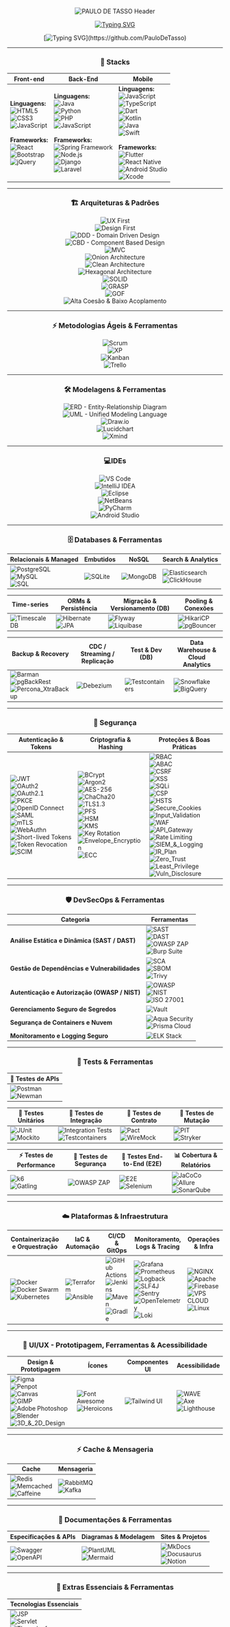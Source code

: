 <div align="center">
  
<img src="data:image/svg+xml;utf8,<svg xmlns='http://www.w3.org/2000/svg' width='1' height='160'></svg>" alt="" />

  <img
    width="100%"
    src="https://capsule-render.vercel.app/api?type=waving&color=0:0A192F,100:00B4D8&height=180&section=header&text=PAULO+DE+TASSO&fontSize=30&fontColor=ffffff&animation=twinkling&fontAlignY=35"
    alt="PAULO DE TASSO Header"
  />

[![Typing SVG](https://readme-typing-svg.demolab.com/?color=ffffff&size=35&center=true&vCenter=true&width=1000&lines=Ol%C3%A1%2C+Eu+Sou+Paulo+de+Tasso;Engenheiro+de+Software+em+forma%C3%A7%C3%A3o+-+6/8;+DevSecOps+FullStack;Seja+Bem-vindo%21%F0%9F%8E%89)](https://github.com/PauloDeTasso)


[![Typing SVG](https://readme-typing-svg.demolab.com?font=Fira+Code&size=20&pause=1000&color=FFFFFF&center=true&vCenter=true&width=1000&lines=...ALWAYS+LEARNING+📚...;...BUILDING+EVERY+DAY+🚀...;...SHARING+KNOWLEDGE+🤝...)](https://github.com/PauloDeTasso)

---

### 🚀 **Stacks**

| Front-end | Back-End | Mobile |
| - | - | - |
| **Linguagens:** <br> ![HTML5](https://img.shields.io/badge/HTML5-E34F26?style=for-the-badge&logo=html5&logoColor=white) <br> ![CSS3](https://img.shields.io/badge/CSS3-1572B6?style=for-the-badge&logo=css3&logoColor=white) <br> ![JavaScript](https://img.shields.io/badge/JavaScript-F7DF1E?style=for-the-badge&logo=javascript&logoColor=black) <br><br> **Frameworks:** <br> ![React](https://img.shields.io/badge/React-20232A?style=for-the-badge&logo=react&logoColor=61DAFB) <br> ![Bootstrap](https://img.shields.io/badge/Bootstrap-7952B3?style=for-the-badge&logo=bootstrap&logoColor=white) <br> ![jQuery](https://img.shields.io/badge/jQuery-0769AD?style=for-the-badge&logo=jquery&logoColor=white) | **Linguagens:** <br> ![Java](https://img.shields.io/badge/Java-ED8B00?style=for-the-badge&logo=java&logoColor=white) <br> ![Python](https://img.shields.io/badge/Python-3776AB?style=for-the-badge&logo=python&logoColor=white) <br> ![PHP](https://img.shields.io/badge/PHP-777BB4?style=for-the-badge&logo=php&logoColor=white) <br> ![JavaScript](https://img.shields.io/badge/JavaScript-F7DF1E?style=for-the-badge&logo=javascript&logoColor=black) <br><br> **Frameworks:** <br> ![Spring Framework](https://img.shields.io/badge/Spring-6DB33F?style=for-the-badge&logo=spring&logoColor=white) <br> ![Node.js](https://img.shields.io/badge/Node.js-339933?style=for-the-badge&logo=nodedotjs&logoColor=white) <br> ![Django](https://img.shields.io/badge/Django-092E20?style=for-the-badge&logo=django&logoColor=white) <br> ![Laravel](https://img.shields.io/badge/Laravel-F9322C?style=for-the-badge&logo=laravel&logoColor=white) | **Linguagens:** <br> ![JavaScript](https://img.shields.io/badge/JavaScript-F7DF1E?style=for-the-badge&logo=javascript&logoColor=black) <br> ![TypeScript](https://img.shields.io/badge/TypeScript-3178C6?style=for-the-badge&logo=typescript&logoColor=white) <br> ![Dart](https://img.shields.io/badge/Dart-0175C2?style=for-the-badge&logo=dart&logoColor=white) <br> ![Kotlin](https://img.shields.io/badge/Kotlin-0095D5?style=for-the-badge&logo=kotlin&logoColor=white) <br> ![Java](https://img.shields.io/badge/Java-ED8B00?style=for-the-badge&logo=java&logoColor=white) <br> ![Swift](https://img.shields.io/badge/Swift-FA7343?style=for-the-badge&logo=swift&logoColor=white) <br><br> **Frameworks:** <br> ![Flutter](https://img.shields.io/badge/Flutter-02569B?style=for-the-badge&logo=flutter&logoColor=white) <br> ![React Native](https://img.shields.io/badge/React_Native-20232A?style=for-the-badge&logo=react&logoColor=61DAFB) <br> ![Android Studio](https://img.shields.io/badge/Android_Studio-3DDC84?style=for-the-badge&logo=android&logoColor=white) <br> ![Xcode](https://img.shields.io/badge/Xcode-147EFB?style=for-the-badge&logo=xcode&logoColor=white) |

---

### 🏗️ **Arquiteturas & Padrões**

![UX First](https://img.shields.io/badge/UX-First-8e44ad?style=for-the-badge)  
![Design First](https://img.shields.io/badge/Design-First-2980b9?style=for-the-badge)  
![DDD - Domain Driven Design](https://img.shields.io/badge/DDD-Domain%20Driven%20Design-6f42c1?style=for-the-badge)  
![CBD - Component Based Design](https://img.shields.io/badge/CBD-Component%20Based%20Design-0078d4?style=for-the-badge)  
![MVC](https://img.shields.io/badge/MVC-Model%2C%20View%2C%20Controller-4B0082?style=for-the-badge)  
![Onion Architecture](https://img.shields.io/badge/Onion-Architecture-ff69b4?style=for-the-badge)  
![Clean Architecture](https://img.shields.io/badge/Clean-Architecture-2ca02c?style=for-the-badge)  
![Hexagonal Architecture](https://img.shields.io/badge/Hexagonal-Architecture-f4b400?style=for-the-badge)  
![SOLID](https://img.shields.io/badge/SOLID-Principles-1f77b4?style=for-the-badge)  
![GRASP](https://img.shields.io/badge/GRASP-Principles-9467bd?style=for-the-badge)  
![GOF](https://img.shields.io/badge/GOF-Design%20Patterns-ff7f0e?style=for-the-badge)  
![Alta Coesão & Baixo Acoplamento](https://img.shields.io/badge/High%20Cohesion-Low%20Coupling-17becf?style=for-the-badge)

---

### ⚡ **Metodologias Ágeis & Ferramentas**

![Scrum](https://img.shields.io/badge/Scrum-Agile-6f42c1?style=for-the-badge)  
![XP](https://img.shields.io/badge/Extreme%20Programming-Agile-9467bd?style=for-the-badge)  
![Kanban](https://img.shields.io/badge/Kanban-Agile-0078d4?style=for-the-badge)  
![Trello](https://img.shields.io/badge/Trello-Agile-0052CC?style=for-the-badge&logo=trello&logoColor=white)

---

<div align="center">

### 🛠️ **Modelagens & Ferramentas**
![ERD - Entity-Relationship Diagram](https://img.shields.io/badge/ERD-Entity%20Relationship%20Diagram-FF8C00?style=for-the-badge)  
![UML - Unified Modeling Language](https://img.shields.io/badge/UML-Unified%20Modeling%20Language-00CED1?style=for-the-badge)  
![Draw.io](https://img.shields.io/badge/Draw.io-F08705?style=for-the-badge&logo=diagramsdotnet&logoColor=white)  
![Lucidchart](https://img.shields.io/badge/Lucidchart-2D2D2D?style=for-the-badge&logo=lucidchart&logoColor=F96D00)  
![Xmind](https://img.shields.io/badge/Xmind-FF4B4B?style=for-the-badge&logo=xmind&logoColor=white)  

</div>

---

<div align="center">

### 💻**IDEs**

![VS Code](https://img.shields.io/badge/VS%20Code-007ACC?style=for-the-badge&logo=visualstudiocode&logoColor=white)  
![IntelliJ IDEA](https://img.shields.io/badge/IntelliJ_IDEA-000000?style=for-the-badge&logo=intellijidea&logoColor=white)  
![Eclipse](https://img.shields.io/badge/Eclipse-2C2255?style=for-the-badge&logo=eclipseide&logoColor=white)  
![NetBeans](https://img.shields.io/badge/NetBeans-2D3E50?style=for-the-badge&logo=apache-netbeans&logoColor=white)  
![PyCharm](https://img.shields.io/badge/PyCharm-000000?style=for-the-badge&logo=pycharm&logoColor=white)  
![Android Studio](https://img.shields.io/badge/Android_Studio-3DDC84?style=for-the-badge&logo=androidstudio&logoColor=white)  

</div>

---

### 🗄️ **Databases & Ferramentas**

| Relacionais & Managed | Embutidos | NoSQL | Search & Analytics |
|----------------------|-----------|-------|--------------------|
| ![PostgreSQL](https://img.shields.io/badge/PostgreSQL-316192?style=for-the-badge&logo=postgres&logoColor=white)<br>![MySQL](https://img.shields.io/badge/MySQL-4479A1?style=for-the-badge&logo=mysql&logoColor=white)<br>![SQL](https://img.shields.io/badge/SQL-003B57?style=for-the-badge) | ![SQLite](https://img.shields.io/badge/SQLite-003B57?style=for-the-badge&logo=sqlite&logoColor=white) | ![MongoDB](https://img.shields.io/badge/MongoDB-47A248?style=for-the-badge&logo=mongodb&logoColor=white) | ![Elasticsearch](https://img.shields.io/badge/Elasticsearch-005571?style=for-the-badge&logo=elasticsearch&logoColor=white)<br>![ClickHouse](https://img.shields.io/badge/ClickHouse-FF6B00?style=for-the-badge&logo=clickhouse&logoColor=white) |

| Time-series | ORMs & Persistência | Migração & Versionamento (DB) | Pooling & Conexões |
|-------------|---------------------|-------------------------------|--------------------|
| ![TimescaleDB](https://img.shields.io/badge/TimescaleDB-0055B8?style=for-the-badge) | ![Hibernate](https://img.shields.io/badge/Hibernate-59666C?style=for-the-badge&logo=hibernate&logoColor=white)<br>![JPA](https://img.shields.io/badge/JPA-6B8E23?style=for-the-badge) | ![Flyway](https://img.shields.io/badge/Flyway-CC0200?style=for-the-badge&logo=flyway&logoColor=white)<br>![Liquibase](https://img.shields.io/badge/Liquibase-0A2540?style=for-the-badge&logo=liquibase&logoColor=white) | ![HikariCP](https://img.shields.io/badge/HikariCP-2C7BE5?style=for-the-badge)<br>![pgBouncer](https://img.shields.io/badge/pgBouncer-2F8EDE?style=for-the-badge) |

| Backup & Recovery | CDC / Streaming / Replicação | Test & Dev (DB) | Data Warehouse & Cloud Analytics |
|-------------------|------------------------------|-----------------|----------------------------------|
| ![Barman](https://img.shields.io/badge/Barman-Backup-007ACC?style=for-the-badge)<br>![pgBackRest](https://img.shields.io/badge/pgBackRest-Backup-FF6F00?style=for-the-badge)<br>![Percona_XtraBackup](https://img.shields.io/badge/Percona_XtraBackup-FF6F00?style=for-the-badge) | ![Debezium](https://img.shields.io/badge/Debezium-7C3AED?style=for-the-badge) | ![Testcontainers](https://img.shields.io/badge/Testcontainers-0DB7ED?style=for-the-badge) | ![Snowflake](https://img.shields.io/badge/Snowflake-2D9CDB?style=for-the-badge&logo=snowflake&logoColor=white)<br>![BigQuery](https://img.shields.io/badge/BigQuery-4285F4?style=for-the-badge&logo=googlecloud&logoColor=white) |

---

### 🔐 **Segurança**

| Autenticação & Tokens | Criptografia & Hashing | Proteções & Boas Práticas |
|----------------------|----------------------|---------------------------|
| ![JWT](https://img.shields.io/badge/JWT-000000?style=for-the-badge&logo=JSONWebTokens&logoColor=white) <br> ![OAuth2](https://img.shields.io/badge/OAuth2-4285F4?style=for-the-badge&logo=oauth&logoColor=white) <br> ![OAuth2.1](https://img.shields.io/badge/OAuth2.1-Auth-0078D7?style=for-the-badge) <br> ![PKCE](https://img.shields.io/badge/PKCE-Proof%20Key-6B7280?style=for-the-badge) <br> ![OpenID Connect](https://img.shields.io/badge/OpenID_Connect-007ACC?style=for-the-badge&logo=openid&logoColor=white) <br> ![SAML](https://img.shields.io/badge/SAML-FF6600?style=for-the-badge&logo=saml&logoColor=white) <br> ![mTLS](https://img.shields.io/badge/mTLS-Mutual_TLS-0EA5E9?style=for-the-badge) <br> ![WebAuthn](https://img.shields.io/badge/WebAuthn-FIDO2-10B981?style=for-the-badge) <br> ![Short-lived Tokens](https://img.shields.io/badge/Short-Lived%20Tokens-FF6F61?style=for-the-badge) <br> ![Token Revocation](https://img.shields.io/badge/Token_Revocation-Revocation-8B5CF6?style=for-the-badge) <br> ![SCIM](https://img.shields.io/badge/SCIM-Provisioning-7C3AED?style=for-the-badge) | ![BCrypt](https://img.shields.io/badge/BCrypt-FF6F00?style=for-the-badge) <br> ![Argon2](https://img.shields.io/badge/Argon2-339933?style=for-the-badge) <br> ![AES-256](https://img.shields.io/badge/AES-256-0078D7?style=for-the-badge) <br> ![ChaCha20](https://img.shields.io/badge/ChaCha20-9933FF?style=for-the-badge) <br> ![TLS1.3](https://img.shields.io/badge/TLS_1.3-Transport-0EA5E9?style=for-the-badge) <br> ![PFS](https://img.shields.io/badge/PFS-Forward_Secrecy-06B6D4?style=for-the-badge) <br> ![HSM](https://img.shields.io/badge/HSM-Hardware_KS-1F2937?style=for-the-badge) <br> ![KMS](https://img.shields.io/badge/KMS-Key_Management-7C3AED?style=for-the-badge) <br> ![Key Rotation](https://img.shields.io/badge/Key_Rotation-Rotate-059669?style=for-the-badge) <br> ![Envelope_Encryption](https://img.shields.io/badge/Envelope_Encryption-Pattern-0EA5A4?style=for-the-badge) <br> ![ECC](https://img.shields.io/badge/ECC-Elliptic_Curves-8B5CF6?style=for-the-badge) | ![RBAC](https://img.shields.io/badge/RBAC-5A5A5A?style=for-the-badge) <br> ![ABAC](https://img.shields.io/badge/ABAC-6B7280?style=for-the-badge) <br> ![CSRF](https://img.shields.io/badge/CSRF-Protected-F59E0B?style=for-the-badge) <br> ![XSS](https://img.shields.io/badge/XSS-Filtered-DC2626?style=for-the-badge) <br> ![SQLi](https://img.shields.io/badge/SQLi-Prevented-8B0000?style=for-the-badge) <br> ![CSP](https://img.shields.io/badge/Content_Security_Policy-1E40AF?style=for-the-badge) <br> ![HSTS](https://img.shields.io/badge/HSTS-Strict-0F172A?style=for-the-badge) <br> ![Secure_Cookies](https://img.shields.io/badge/Secure_Cookies-HttpOnly%20Secure%20SameSite-059669?style=for-the-badge) <br> ![Input_Validation](https://img.shields.io/badge/Input_Validation-Encoding-FB923C?style=for-the-badge) <br> ![WAF](https://img.shields.io/badge/WAF-Web_Application_Firewall-7C3AED?style=for-the-badge) <br> ![API_Gateway](https://img.shields.io/badge/API_Gateway-Gateway-0EA5E9?style=for-the-badge) <br> ![Rate Limiting](https://img.shields.io/badge/Rate_Limiting-F59E0B?style=for-the-badge) <br> ![SIEM_&_Logging](https://img.shields.io/badge/SIEM_Logging-Monitoring-1F2937?style=for-the-badge) <br> ![IR_Plan](https://img.shields.io/badge/Incident_Response-Plan-F43F5E?style=for-the-badge) <br> ![Zero_Trust](https://img.shields.io/badge/Zero_Trust-Model-0EA5A4?style=for-the-badge) <br> ![Least_Privilege](https://img.shields.io/badge/Least_Privilege-Policy-64748B?style=for-the-badge) <br> ![Vuln_Disclosure](https://img.shields.io/badge/Vuln_Disclosure-Bounty%2FPolicy-065F46?style=for-the-badge)

---

<div align="center">

### 🛡️ **DevSecOps & Ferramentas**

| Categoria | Ferramentas |
|-----------|-------------|
| **Análise Estática e Dinâmica (SAST / DAST)** | ![SAST](https://img.shields.io/badge/SAST-SAST-DC2626?style=for-the-badge) <br> ![DAST](https://img.shields.io/badge/DAST-DAST-F59E0B?style=for-the-badge) <br> ![OWASP ZAP](https://img.shields.io/badge/OWASP%20ZAP-Security-FF5722?style=for-the-badge&logo=owasp&logoColor=white) <br> ![Burp Suite](https://img.shields.io/badge/Burp_Suite-PenTest-FBBF24?style=for-the-badge) |
| **Gestão de Dependências e Vulnerabilidades** | ![SCA](https://img.shields.io/badge/SCA-Dependency%20Scan-0EA5A4?style=for-the-badge) <br> ![SBOM](https://img.shields.io/badge/SBOM-Software%20Bill%20of%20Materials-7C3AED?style=for-the-badge) <br> ![Trivy](https://img.shields.io/badge/Trivy-Scanner-1F2937?style=for-the-badge) |
| **Autenticação e Autorização (OWASP / NIST)** | ![OWASP](https://img.shields.io/badge/OWASP-Top10-FF5722?style=for-the-badge&logo=owasp&logoColor=white) <br> ![NIST](https://img.shields.io/badge/NIST-Cybersecurity-0078D7?style=for-the-badge&logo=nist&logoColor=white) <br> ![ISO 27001](https://img.shields.io/badge/ISO%2027001-Compliance-00B14F?style=for-the-badge) |
| **Gerenciamento Seguro de Segredos** | ![Vault](https://img.shields.io/badge/HashiCorp_Vault-Secrets-6C63FF?style=for-the-badge) |
| **Segurança de Containers e Nuvem** | ![Aqua Security](https://img.shields.io/badge/Aqua_Security-Containers-0EA5E9?style=for-the-badge) <br> ![Prisma Cloud](https://img.shields.io/badge/Prisma_Cloud-CSPM-10B981?style=for-the-badge) |
| **Monitoramento e Logging Seguro** | ![ELK Stack](https://img.shields.io/badge/ELK_Stack-Monitoring-F59E0B?style=for-the-badge) |

</div>

---

<div align="center">

### 🧪 **Tests & Ferramentas**

| 🧪 Testes de APIs |
|------------------|
| ![Postman](https://img.shields.io/badge/Postman-FF6C37?style=for-the-badge&logo=postman&logoColor=white) <br> ![Newman](https://img.shields.io/badge/Newman-FF6C37?style=for-the-badge) |

| 🧱 Testes Unitários | 🔗 Testes de Integração | 🧪 Testes de Contrato | 🧬 Testes de Mutação |
|---------------------|-------------------------|------------------------|-----------------------|
| ![JUnit](https://img.shields.io/badge/JUnit-25A162?style=for-the-badge) <br> ![Mockito](https://img.shields.io/badge/Mockito-6B7280?style=for-the-badge) | ![Integration Tests](https://img.shields.io/badge/Integration%20Tests-0EA5A4?style=for-the-badge) <br> ![Testcontainers](https://img.shields.io/badge/Testcontainers-0DB7ED?style=for-the-badge) | ![Pact](https://img.shields.io/badge/Pact-7C3AED?style=for-the-badge) <br> ![WireMock](https://img.shields.io/badge/WireMock-0EA5A4?style=for-the-badge) | ![PIT](https://img.shields.io/badge/PIT-Mutation-FF6F61?style=for-the-badge) <br> ![Stryker](https://img.shields.io/badge/Stryker-Mutation-FF6F61?style=for-the-badge) |

| ⚡ Testes de Performance | 🔐 Testes de Segurança | 🎯 Testes End-to-End (E2E) | 📊 Cobertura & Relatórios |
|--------------------------|------------------------|-----------------------------|----------------------------|
| ![k6](https://img.shields.io/badge/k6-2D67F2?style=for-the-badge) <br> ![Gatling](https://img.shields.io/badge/Gatling-DA4453?style=for-the-badge) | ![OWASP ZAP](https://img.shields.io/badge/OWASP%20ZAP-Security-FF5722?style=for-the-badge&logo=owasp&logoColor=white) | ![E2E](https://img.shields.io/badge/E2E-Playwright%20%7C%20Cypress-DB2777?style=for-the-badge) <br> ![Selenium](https://img.shields.io/badge/Selenium-43B02A?style=for-the-badge) | ![JaCoCo](https://img.shields.io/badge/JaCoCo-CB2027?style=for-the-badge) <br> ![Allure](https://img.shields.io/badge/Allure-6B46C1?style=for-the-badge) <br> ![SonarQube](https://img.shields.io/badge/SonarQube-4E9BCD?style=for-the-badge) |

</div>

---

### ☁️ **Plataformas & Infraestrutura**

| Containerização e Orquestração | IaC & Automação | CI/CD & GitOps | Monitoramento, Logs & Tracing | Operações & Infra |
|-------------------------------|----------------|----------------|-------------------------------|-----------------|
| ![Docker](https://img.shields.io/badge/Docker-2496ED?style=for-the-badge&logo=docker&logoColor=white)<br>![Docker Swarm](https://img.shields.io/badge/Docker_Swarm-2CA5E0?style=for-the-badge&logo=docker&logoColor=white) <br>![Kubernetes](https://img.shields.io/badge/Kubernetes-326ce5?style=for-the-badge&logo=kubernetes&logoColor=white)<br>| ![Terraform](https://img.shields.io/badge/Terraform-7B42BC?style=for-the-badge&logo=terraform&logoColor=white)<br>![Ansible](https://img.shields.io/badge/Ansible-000000?style=for-the-badge&logo=ansible&logoColor=white) | ![GitHub Actions](https://img.shields.io/badge/GitHub_Actions-2088FF?style=for-the-badge&logo=githubactions&logoColor=white)<br>![Jenkins](https://img.shields.io/badge/Jenkins-D24939?style=for-the-badge&logo=jenkins&logoColor=white)<br>![Maven](https://img.shields.io/badge/Maven-C71A36?style=for-the-badge&logo=apachemaven&logoColor=white)<br>![Gradle](https://img.shields.io/badge/Gradle-02303A?style=for-the-badge&logo=gradle&logoColor=white) | ![Grafana](https://img.shields.io/badge/Grafana-F46800?style=for-the-badge&logo=grafana&logoColor=white)<br>![Prometheus](https://img.shields.io/badge/Prometheus-E6522C?style=for-the-badge&logo=prometheus&logoColor=white)<br>![Logback](https://img.shields.io/badge/Logback-DC382D?style=for-the-badge&logoColor=white)<br>![SLF4J](https://img.shields.io/badge/SLF4J-5A5A5A?style=for-the-badge&logoColor=white)<br>![Sentry](https://img.shields.io/badge/Sentry-362D59?style=for-the-badge&logo=sentry&logoColor=white)<br>![OpenTelemetry](https://img.shields.io/badge/OpenTelemetry-4f62ad?style=for-the-badge&logo=opentelemetry&logoColor=white)<br>![Loki](https://img.shields.io/badge/Loki-000000?style=for-the-badge&logo=grafana&logoColor=white) | ![NGINX](https://img.shields.io/badge/NGINX-009639?style=for-the-badge&logo=nginx&logoColor=white)<br>![Apache](https://img.shields.io/badge/Apache-6BA335?style=for-the-badge&logo=apache&logoColor=white)<br>![Firebase](https://img.shields.io/badge/Firebase-FFCA28?style=for-the-badge&logo=firebase&logoColor=black)<br>![VPS CLOUD](https://img.shields.io/badge/VPS_CLOUD-00ADEF?style=for-the-badge&logo=linux&logoColor=white)<br>![Linux](https://img.shields.io/badge/Linux-FCC624?style=for-the-badge&logo=linux&logoColor=black) |

---

### 🎨 **UI/UX - Prototipagem, Ferramentas & Acessibilidade**

| Design & Prototipagem | Ícones | Componentes UI | Acessibilidade |
|------------------------|--------|----------------|----------------|
| ![Figma](https://img.shields.io/badge/Figma-F24E1E?style=for-the-badge&logo=figma&logoColor=white)<br>![Penpot](https://img.shields.io/badge/Penpot-000000?style=for-the-badge&logo=penpot&logoColor=white)<br>![Canvas](https://img.shields.io/badge/Canvas-36C5F0?style=for-the-badge&logo=canvas&logoColor=white)<br>![GIMP](https://img.shields.io/badge/GIMP-5C5543?style=for-the-badge&logo=gimp&logoColor=white)<br>![Adobe Photoshop](https://img.shields.io/badge/Photoshop-31A8FF?style=for-the-badge&logo=adobephotoshop&logoColor=white)<br>![Blender](https://img.shields.io/badge/Blender-F5792A?style=for-the-badge&logo=blender&logoColor=white)<br>![3D_&_2D_Design](https://img.shields.io/badge/3D_%26_2D-Design-orange?style=for-the-badge) | ![Font Awesome](https://img.shields.io/badge/Font_Awesome-339AF0?style=for-the-badge&logo=fontawesome&logoColor=white)<br>![Heroicons](https://img.shields.io/badge/HeroIcons-0EA5E9?style=for-the-badge&logo=heroicons&logoColor=white) | ![Tailwind UI](https://img.shields.io/badge/Tailwind_UI-38B2AC?style=for-the-badge&logo=tailwindcss&logoColor=white) | ![WAVE](https://img.shields.io/badge/WAVE-Accessibility-FF6F61?style=for-the-badge)<br>![Axe](https://img.shields.io/badge/Axe-Accessibility-4A90E2?style=for-the-badge)<br>![Lighthouse](https://img.shields.io/badge/Lighthouse-Accessibility-F7DF1E?style=for-the-badge) |

---

### ⚡ **Cache & Mensageria**

| Cache | Mensageria |
|-------|------------|
| ![Redis](https://img.shields.io/badge/Redis-DC382D?style=for-the-badge&logo=redis&logoColor=white)<br>![Memcached](https://img.shields.io/badge/Memcached-0078D7?style=for-the-badge&logo=memcached&logoColor=white)<br>![Caffeine](https://img.shields.io/badge/Caffeine-FF6F00?style=for-the-badge&logoColor=white) | ![RabbitMQ](https://img.shields.io/badge/RabbitMQ-FF6600?style=for-the-badge&logo=rabbitmq&logoColor=white)<br>![Kafka](https://img.shields.io/badge/Kafka-231F20?style=for-the-badge&logo=apachekafka&logoColor=white) |

---

### 📖 **Documentações & Ferramentas**

| Especificações & APIs | Diagramas & Modelagem | Sites & Projetos |
|------------------------|------------------------|------------------|
| ![Swagger](https://img.shields.io/badge/Swagger-85EA2D?style=for-the-badge&logo=swagger&logoColor=black)<br>![OpenAPI](https://img.shields.io/badge/OpenAPI-6BA539?style=for-the-badge&logo=openapiinitiative&logoColor=white) | ![PlantUML](https://img.shields.io/badge/PlantUML-000000?style=for-the-badge&logo=plantuml&logoColor=white)<br>![Mermaid](https://img.shields.io/badge/Mermaid-00B4D8?style=for-the-badge&logo=mermaid&logoColor=white) | ![MkDocs](https://img.shields.io/badge/MkDocs-000000?style=for-the-badge&logo=mkdocs&logoColor=white)<br>![Docusaurus](https://img.shields.io/badge/Docusaurus-3ECC5F?style=for-the-badge&logo=docusaurus&logoColor=white)<br>![Notion](https://img.shields.io/badge/Notion-000000?style=for-the-badge&logo=notion&logoColor=white) |

---
  
### 🧩 **Extras Essenciais & Ferramentas**

| Tecnologias Essenciais |
|-------------------------------|
| ![JSP](https://img.shields.io/badge/JSP-Java-007396?style=for-the-badge)<br>![Servlet](https://img.shields.io/badge/Servlet-Java-6DB33F?style=for-the-badge)<br>![Thymeleaf](https://img.shields.io/badge/Thymeleaf-Java_Template-005F0F?style=for-the-badge)<br>![JSON](https://img.shields.io/badge/JSON-Data-000000?style=for-the-badge&logo=json&logoColor=white)<br>![XML](https://img.shields.io/badge/XML-Data-8B0000?style=for-the-badge&logo=xml&logoColor=white) |

| Controle de Versão & CI/CD | APIs & Integração | Produtividade & Organização |
|----------------------------|-------------------|------------------------------|
| ![Git](https://img.shields.io/badge/Git-F05032?style=for-the-badge&logo=git&logoColor=white)<br>![GitHub](https://img.shields.io/badge/GitHub-181717?style=for-the-badge&logo=github&logoColor=white)<br>![GitLab CI](https://img.shields.io/badge/GitLab_CI-CD-FC6D26?style=for-the-badge&logo=gitlab&logoColor=white)<br>![GitHub Actions](https://img.shields.io/badge/GitHub_Actions-Automation-2088FF?style=for-the-badge&logo=githubactions&logoColor=white) | ![API REST](https://img.shields.io/badge/API-REST-4ABF4F?style=for-the-badge)<br>![RESTful](https://img.shields.io/badge/RESTful-FF6F61?style=for-the-badge)<br>![OpenAPI](https://img.shields.io/badge/OpenAPI-Specification-6BA539?style=for-the-badge&logo=openapi&logoColor=white)<br>![Postman](https://img.shields.io/badge/Postman-API_Testing-FF6C37?style=for-the-badge&logo=postman) | ![Notion](https://img.shields.io/badge/Notion-Workspace-000000?style=for-the-badge&logo=notion&logoColor=white)<br>![Trello](https://img.shields.io/badge/Trello-Organização-0052CC?style=for-the-badge&logo=trello&logoColor=white)<br>![Markdown](https://img.shields.io/badge/Markdown-Documentation-000000?style=for-the-badge&logo=markdown&logoColor=white)<br>![Lucidchart](https://img.shields.io/badge/Lucidchart-Diagrams-F37C20?style=for-the-badge&logo=lucidchart&logoColor=white) |

---

<div align="center">

  <h3>🏅 Reconhecimentos Acadêmicos - Aluno Nota 10 – Estácio</h3>
  <p>
    Reconhecimento por excelência acadêmica nas disciplinas.
  </p>

  <table>
    <tr>
      <td align="center">
        <a href="./estacio_reconhecimento2025.jpg" target="_blank">
          <img src="./estacio_reconhecimento2025.jpg" alt="Parabenização Estácio 2025" width="300px"
               style="border: 5px solid #4B0082; border-radius: 15px; box-shadow: 0 4px 8px rgba(0,0,0,0.3);" />
        </a>
      </td>
      <td align="center">
        <a href="./estacio_reconhecimento2024.jpg" target="_blank">
          <img src="./estacio_reconhecimento2024.jpg" alt="Parabenização Estácio 2024" width="300px"
               style="border: 5px solid #4B0082; border-radius: 15px; box-shadow: 0 4px 8px rgba(0,0,0,0.3);" />
        </a>
      </td>
    </tr>
  </table>

</div>

---

<div align="center">

  <h3>🐾 Projetos em Destaque</h3>

  <h4>🐶 Adote um Pet</h4>

  <img src="./adote_um_pet.jpg" alt="Logo Prefeitura" width="200px" /><br>
  <img src="./logo-prefeitura1.jpg" alt="Logo Prefeitura" width="200px" />
<hr>
  <p align="center" style="max-width: 600px; line-height: 1.6;">
    O projeto <strong>"Adote um Pet"</strong> é uma iniciativa de extensão da faculdade Estácio,<br>
    desenvolvida por Paulo de Tasso.<br><br>
    Em parceria com a Vigilância Sanitária de Imaculada-PB,<br>
    o projeto visa resgatar cães em situação de abandono<br>
    e disponibilizá-los para adoção no canil público.<br><br>
    O objetivo é oferecer um novo lar para esses animais<br>
    e promover a conscientização sobre a importância da adoção responsável.
  </p>

  <p>
    🔗 <a href="https://github.com/PauloDeTasso/AdoteUmPet" target="_blank">
    Acesse o repositório no GitHub</a>
  </p>

</div>

---

### 🌐 Portfólio de Projetos
<div align="center">
  <img src="./SITE-001.jpg" alt="Portfolio" width="50%" />
  <p>Este link reúne <b>alguns dos projetos desenvolvidos por Paulo de Tasso</b></p>
  🌐 <a href="https://paulodetasso.github.io/projetos/">Visite os projetos online</a>
</div>

---

  <img width="465px" height="140px" src="https://github-readme-stats.vercel.app/api?username=PauloDeTasso&show_icons=true&count_private=true&hide_border=true&title_color=1B998B&icon_color=1B998B&text_color=ffffff&bg_color=0a0c10&hide=contribs&include_all_commits=true&rank_icon=github" alt="Paulo GitHub stats" />
  <img width="427px" height="200px" src="https://github-readme-stats.vercel.app/api/top-langs/?username=PauloDeTasso&layout=compact&hide_border=true&title_color=1B998B&text_color=ffffff&bg_color=0a0c10" alt="Top languages"/>

---

### 🌍 **Conecte-se comigo**

[![Instagram](https://img.shields.io/badge/Instagram-@pauloconsorcio-purple?style=for-the-badge&logo=instagram)](https://instagram.com/paulo_de_tasso)  
[![WhatsApp](https://img.shields.io/badge/WhatsApp-Atendimento-green?style=for-the-badge&logo=whatsapp)](https://wa.me/5583998454848)  
[![LinkedIn](https://img.shields.io/badge/LinkedIn-Paulo%20de%20Tasso-blue?style=for-the-badge&logo=linkedin)](https://linkedin.com/in/paulodetasso)

---

[![Typing SVG](https://readme-typing-svg.demolab.com?font=Fira+Code&size=20&pause=1000&color=FFFFFF&center=true&vCenter=true&width=1000&lines=EXCELLENCE+IN+EVERY+TASK+🏆;DRIVEN+BY+INNOVATION+💡;DELIVERING+VALUE+🌟)](https://github.com/PauloDeTasso)

<a href="https://github.com/PauloDeTasso">
  <img 
    width="100%" 
    src="https://capsule-render.vercel.app/api?type=waving&color=0:0A192F,100:00B4D8&height=180&section=footer&text=Paulo+de+Tasso+-+DevSecOps+-+FullStack+&fontSize=30&fontColor=ffffff&animation=twinkling&fontAlignY=55" 
    alt="Footer"
  />
</a>

<img src="data:image/svg+xml;utf8,<svg xmlns='http://www.w3.org/2000/svg' width='1' height='160'></svg>" alt="" />

</div>

